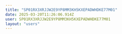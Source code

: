```yaml
---
title: "SP01RX3XRJJW2E9YP8MM3KH5KXEPADWHDKE77M01"
date: 2025-03-20T11:26:06.914Z
user: SP01RX3XRJJW2E9YP8MM3KH5KXEPADWHDKE77M01
layout: "users"
---
```

    